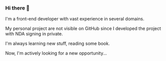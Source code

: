 ### Hi there 👋

I'm a front-end developer with vast experience in several domains.


My personal project are not visible on GitHub since I developed the project with NDA signing in private.

I'm always learning new stuff, reading some book.

Now, I'm actively looking for a new opportunity...

<!--
**jordan716/jordan716** is a ✨ _special_ ✨ repository because its `README.md` (this file) appears on your GitHub profile.

Here are some ideas to get you started:

- 🔭 I’m currently working on ...
- 🌱 I’m currently learning ...
- 👯 I’m looking to collaborate on ...
- 🤔 I’m looking for help with ...
- 💬 Ask me about ...
- 📫 How to reach me: ...
- 😄 Pronouns: ...
- ⚡ Fun fact: ...
-->
